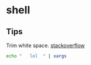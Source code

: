 # shell

## Tips

Trim white space. [stackoverflow](https://stackoverflow.com/questions/369758/how-to-trim-whitespace-from-a-bash-variable)

```bash
echo "   lol  " | xargs
```
